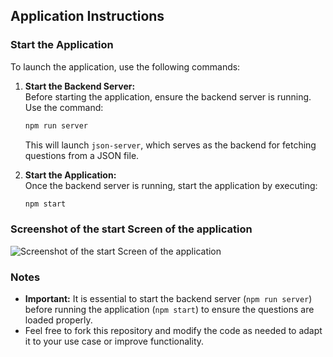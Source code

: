 ## Application Instructions

### Start the Application

To launch the application, use the following commands:

1. **Start the Backend Server:**  
   Before starting the application, ensure the backend server is running. Use the command:

   ```bash
   npm run server
   ```

   This will launch `json-server`, which serves as the backend for fetching questions from a JSON file.

2. **Start the Application:**  
   Once the backend server is running, start the application by executing:
   ```bash
   npm start
   ```

### Screenshot of the start Screen of the application

![Screenshot of the start Screen of the application](https://github.com/naolselemon/React-Quiz-App/public/startScreen.png)

### Notes

- **Important:** It is essential to start the backend server (`npm run server`) before running the application (`npm start`) to ensure the questions are loaded properly.
- Feel free to fork this repository and modify the code as needed to adapt it to your use case or improve functionality.
